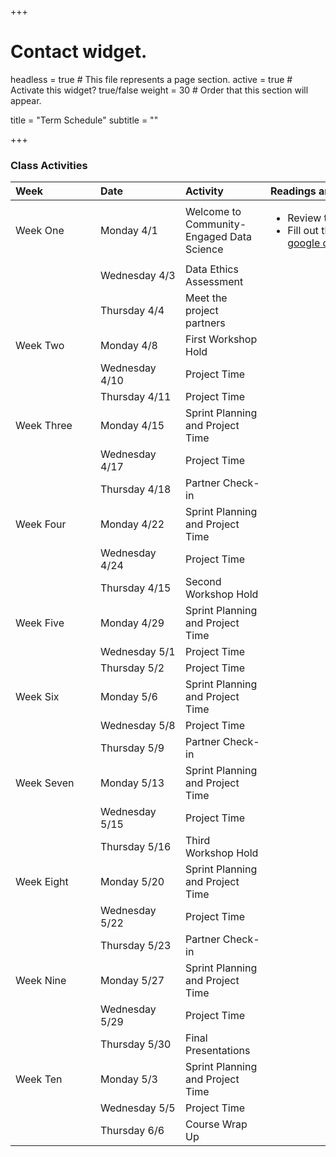 +++
# Contact widget.
headless = true  # This file represents a page section.
active = true  # Activate this widget? true/false
weight = 30  # Order that this section will appear.

title = "Term Schedule"
subtitle = ""

+++

### Class Activities

|  <div style="width:120px;text-align:left">Week</div> |  <div style="width:120px;text-align:left">Date</div> | <div style="width:120px;text-align:left">Activity</div> | <div style="width:340px;text-align:left">Readings and Assignments</div> |
|:---|:---|:---|:---|
| Week One | Monday 4/1 | Welcome to Community-Engaged Data Science | <ul><li>Review the [Projects](/#projects) </li><li>Fill out the project preferences form on [google classroom](https://classroom.google.com)</li></ul>  | 
|  | Wednesday 4/3 | Data Ethics Assessment | | 
|  | Thursday 4/4 | Meet the project partners | | 
| Week Two | Monday 4/8 | First Workshop Hold |  | 
|  | Wednesday 4/10 | Project Time | | 
|  | Thursday 4/11 | Project Time | | 
| Week Three | Monday 4/15 | Sprint Planning and Project Time |  | 
|  | Wednesday 4/17 | Project Time | | 
|  | Thursday 4/18 | Partner Check-in | | 
| Week Four | Monday 4/22 | Sprint Planning and Project Time |  | 
|  | Wednesday 4/24 | Project Time | | 
|  | Thursday 4/15 | Second Workshop Hold | | 
| Week Five | Monday 4/29 | Sprint Planning and Project Time |  | 
|  | Wednesday 5/1 | Project Time | | 
|  | Thursday 5/2 | Project Time | | 
| Week Six | Monday 5/6 | Sprint Planning and Project Time |  | 
|  | Wednesday 5/8 | Project Time | | 
| | Thursday 5/9 | Partner Check-in | | 
| Week Seven | Monday 5/13 | Sprint Planning and Project Time |  | 
|  | Wednesday 5/15 | Project Time | | 
| | Thursday 5/16 | Third Workshop Hold | | 
| Week Eight | Monday 5/20 | Sprint Planning and Project Time |  | 
| | Wednesday 5/22 | Project Time | | 
| | Thursday 5/23 | Partner Check-in | | 
| Week Nine | Monday 5/27 | Sprint Planning and Project Time |  | 
|  | Wednesday 5/29 | Project Time | | 
|  | Thursday 5/30 | Final Presentations | | 
| Week Ten | Monday 5/3 | Sprint Planning and Project Time |  | 
|  | Wednesday 5/5 | Project Time | |
|  | Thursday 6/6 | Course Wrap Up | |